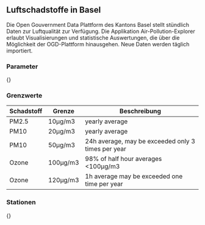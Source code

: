 ## Luftschadstoffe in Basel
Die Open Gouvernment Data Plattform des Kantons Basel stellt stündlich Daten zur Luftqualität zur Verfügung. Die Applikation Air-Pollution-Explorer erlaubt Visualisierungen und statistische Auswertungen, die über die Möglichkeit der OGD-Plattform hinausgehen. Neue Daten werden täglich importiert.
### Parameter
{}
### Grenzwerte
| Schadstoff  | Grenze  |Beschreibung   |
|---|---|---|
| PM2.5 |10µg/m3 | yearly average |
| PM10 |20µg/m3 | yearly average |
| PM10 |50µg/m3 | 24h average, may be exceeded only 3 times per year |
| Ozone |100µg/m3 | 98% of half hour averages <100µg/m3 |
| Ozone |120µg/m3 | 1h average may be exceeded one time per year |

### Stationen
{}